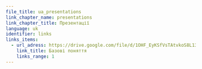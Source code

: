 ```yaml
---
file_title: ua_presentations
link_chapter_name: presentations
link_chapter_title: Презентації
language: uk
identifier: links
links_items:
  - url_adress: https://drive.google.com/file/d/1OHF_EyKSfVsTAtvkoS8L13qCWNWXINU8/view
    link_title: Базові поняття
    links_range: 1
---
```

